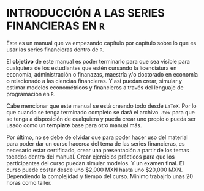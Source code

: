 # **INTRODUCCIÓN A LAS SERIES FINANCIERAS EN `R`**

Este es un manual que va empezando capítulo por capítulo sobre lo que es usar las series financieras dentro de `R`.

El **objetivo** de este manual es poder terminarlo para que sea visible para cualquiera de los estudiantes que estén cursando la licenciatura en economía, administración o finanazas, maestría y/o doctorado en economía o relacionado a las ciencias financieras. Y así puedan crear, simular y estimar modelos econométricos y financieros a través del lenguaje de programación en `R`.

Cabe mencionar que este manual se está creando todo desde `LaTeX`. Por lo que cuando se tenga terminado completo se dará el archivo `.tex` para que se tenga a disposición de cualquiera y pueda crear uno propio o pueda ser usado como un **template** base para otro manual más.

Por último, no se debe de olvidar que para poder hacer uso del material para poder dar un curso hacerca del tema de las series financieras, es necesario estar certificado, crear una presentación a partir de los temas tocados dentro del manual. Crear ejercicios prácticos para que los participantes del curso puedan simular modelos. Y un examen final. El curso puede costar desde uno $2,000 MXN hasta uno $20,000 MXN. Dependiendo la complejidad y tiempo del curso. Mínimo trabajrlo unas 20 horas como taller.
